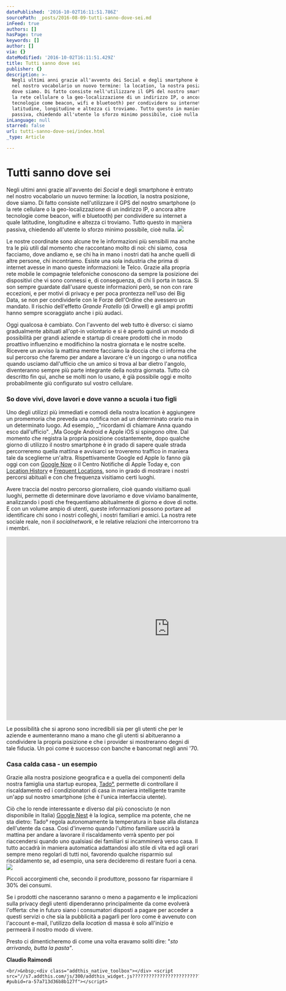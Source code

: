 ```yaml
---
datePublished: '2016-10-02T16:11:51.786Z'
sourcePath: _posts/2016-08-09-tutti-sanno-dove-sei.md
inFeed: true
authors: []
hasPage: true
keywords: []
author: []
via: {}
dateModified: '2016-10-02T16:11:51.429Z'
title: Tutti sanno dove sei
publisher: {}
description: >-
  Negli ultimi anni grazie all'avvento dei Social e degli smartphone è entrato
  nel nostro vocabolario un nuovo termine: la location, la nostra posizione,
  dove siamo. Di fatto consiste nell'utilizzare il GPS del nostro smartphone (o
  la rete cellulare o la geo-localizzazione di un indirizzo IP, o ancora altre
  tecnologie come beacon, wifi e bluetooth) per condividere su internet a quale
  latitudine, longitudine e altezza ci troviamo. Tutto questo in maniera
  passiva, chiedendo all'utente lo sforzo minimo possibile, cioè nulla.
inLanguage: null
starred: false
url: tutti-sanno-dove-sei/index.html
_type: Article

---
```

# Tutti sanno dove sei

Negli ultimi anni grazie all'avvento dei _Social_ e degli smartphone è entrato nel nostro vocabolario un nuovo termine: la _location_, la nostra posizione, dove siamo. Di fatto consiste nell'utilizzare il GPS del nostro smartphone (o la rete cellulare o la geo-localizzazione di un indirizzo IP, o ancora altre tecnologie come beacon, wifi e bluetooth) per condividere su internet a quale latitudine, longitudine e altezza ci troviamo. Tutto questo in maniera passiva, chiedendo all'utente lo sforzo minimo possibile, cioè nulla.
![](https://the-grid-user-content.s3-us-west-2.amazonaws.com/4684614d-8f5d-49a8-a191-25ff5816d8e8.jpg)

Le nostre coordinate sono alcune tre le informazioni più sensibili ma anche tra le più utili dal momento che raccontano molto di noi: chi siamo, cosa facciamo, dove andiamo e, se chi ha in mano i nostri dati ha anche quelli di altre persone, chi incontriamo. Esiste una sola industria che prima di internet avesse in mano queste informazioni: le Telco. Grazie alla propria rete mobile le compagnie telefoniche conoscono da sempre la posizione dei dispositivi che vi sono connessi e, di conseguenza, di chi li porta in tasca. Si son sempre guardate dall'usare queste informazioni però, se non con rare eccezioni, e per motivi di privacy e per poca prontezza nell'uso dei Big Data, se non per condividerle con le Forze dell'Ordine che avessero un mandato. Il rischio dell'effetto _Grande Fratello_ (di Orwell) e gli ampi profitti hanno sempre scoraggiato anche i più audaci.

Oggi qualcosa è cambiato. Con l'avvento del web tutto è diverso: ci siamo gradualmente abituati all'opt-in volontario e si è aperto quindi un mondo di possibilità per grandi aziende e startup di creare prodotti che in modo proattivo influenzino e modifichino la nostra giornata e le nostre scelte. Ricevere un avviso la mattina mentre facciamo la doccia che ci informa che sul percorso che faremo per andare a lavorare c'è un ingorgo o una notifica quando usciamo dall'ufficio che un amico si trova al bar dietro l'angolo, diventeranno sempre più parte integrante della nostra giornata. Tutto ciò descritto fin qui, anche se molti non lo usano, è già possibile oggi e molto probabilmente giù configurato sul vostro cellulare.

### So dove vivi, dove lavori e dove vanno a scuola i tuo figli

Uno degli utilizzi più immediati e comodi della nostra location è aggiungere un promemoria che preveda una notifica non ad un determinato orario ma in un determinato luogo. Ad esempio, _"ricordami di chiamare Anna quando esco dall'ufficio". _Ma Google Android e Apple iOS si spingono oltre. Dal momento che registra la propria posizione costantemente, dopo qualche giorno di utilizzo il nostro smartphone è in grado di sapere quale strada percorreremo quella mattina e avvisarci se troveremo traffico in maniera tale da sceglierne un'altra. Rispettivamente Google ed Apple lo fanno già oggi con con [Google Now][0] o il Centro Notifiche di Apple Today e, con [Location History][1] e [Frequent Locations][2], sono in grado di mostrare i nostri percorsi abituali e con che frequenza visitiamo certi luoghi.

Avere traccia del nostro percorso giornaliero, cioè quando visitiamo quali luoghi, permette di determinare dove lavoriamo e dove viviamo banalmente, analizzando i posti che frequentiamo abitualmente di giorno e dove di notte. E con un volume ampio di utenti, queste informazioni possono portare ad identificare chi sono i nostri colleghi, i nostri familiari e amici. La nostra rete sociale reale, non il _socialnetwork_, e le relative relazioni che intercorrono tra i membri.

<iframe src="https://cdn.embedly.com/widgets/media.html?src=https%3A%2F%2Fwww.youtube.com%2Fembed%2FpPqliPzHYyc%3Ffeature%3Doembed&amp;url=http%3A%2F%2Fwww.youtube.com%2Fwatch%3Fv%3DpPqliPzHYyc&amp;image=https%3A%2F%2Fi.ytimg.com%2Fvi%2FpPqliPzHYyc%2Fhqdefault.jpg&amp;key=b7d04c9b404c499eba89ee7072e1c4f7&amp;type=text%2Fhtml&amp;schema=youtube" width="854" height="480" scrolling="no" frameborder="0" allowfullscreen="" style=""></iframe>

Le possibilità che si aprono sono incredibili sia per gli utenti che per le aziende e aumenteranno mano a mano che gli utenti si abitueranno a condividere la propria posizione e che i provider si mostreranno degni di tale fiducia. Un poi come è successo con banche e bancomat negli anni '70\.

### Casa calda casa - un esempio

Grazie alla nostra posizione geografica e a quella dei componenti della nostra famiglia una startup europea, [Tado°][3], permette di controllare il riscaldamento ed i condizionatori di casa in maniera intelligente tramite un'app sul nostro smartphone (che è l'unica interfaccia utente).

Ciò che lo rende interessante e diverso dal più conosciuto (e non disponibile in Italia) [Google Nest][4] è la logica, semplice ma potente, che ne sta dietro: Tado° regola autonomamente la temperatura in base alla distanza dell'utente da casa. Così d'inverno quando l'ultimo familiare uscirà la mattina per andare a lavorare il riscaldamento verrà spento per poi riaccendersi quando uno qualsiasi dei familiari si incamminerà verso casa. Il tutto accadrà in maniera automatica adattandosi allo stile di vita ed agli orari sempre meno regolari di tutti noi, favorendo qualche risparmio sul riscaldamento se, ad esempio, una sera decideremo di restare fuori a cena.
![](https://the-grid-user-content.s3-us-west-2.amazonaws.com/bb143886-01f6-4318-9c57-b43ed807f50b.jpg)

Piccoli accorgimenti che, secondo il produttore, possono far risparmiare il 30% dei consumi.

Se i prodotti che nasceranno saranno o meno a pagamento e le implicazioni sulla privacy degli utenti dipenderanno principalmente da come evolverà l'offerta: che in futuro siano i consumatori disposti a pagare per acceder a questi servizi o che sia la pubblicità a pagarli per loro come è avvenuto con l'account e-mail, l'utilizzo della _location_ di massa è solo all'inizio e permeerà il nostro modo di vivere.

Presto ci dimenticheremo di come una volta eravamo soliti dire: "_sto arrivando, butta la pasta"_.

**Claudio Raimondi**

    <br/>&nbsp;<div class="addthis_native_toolbox"></div> <script src="//s7.addthis.com/js/300/addthis_widget.js?????????????????????????????????????????#pubid=ra-57a713d36b8b127f"></script>



[0]: http://raimondi.link/1y2GMO1
[1]: http://raimondi.link/1C3tTB2
[2]: http://www.guideitech.com/apple/come-visualizzare-la-cronologia-delle-posizioni-del-vostro-iphone-5-con-ios-7/
[3]: http://raimondi.link/1wG7m9E
[4]: http://raimondi.link/1wG8r1k